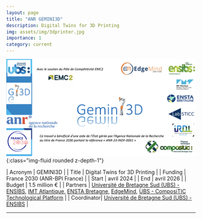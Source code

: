 ```yaml
---
layout: page
title: "ANR GEMINI3D"
description: Digital Twins for 3D Printing
img: assets/img/3dprinter.jpg
importance: 1
category: current
---
```


![gemini3d page de garde](/assets/img/gemini3d_pagegarde.png){:class="img-fluid rounded z-depth-1"}

| Acronym   | GEMINI3D |
| Title     | Digital Twins for 3D Printing |
| Funding   | France 2030 (ANR-BPI France)​ |
| Start     | avril 2024 |
| End       | avril 2026 |
| Budget    | 1.5 million € |
| Partners  | [Université de Bretagne Sud (UBS) - ENSIBS](https://www-ensibs.univ-ubs.fr/), [IMT Atlantique](https://www.imt-atlantique.fr/), [ENSTA Bretagne](https://www.ensta-bretagne.fr/), [EdgeMind](https://www.edgemind.net/), [UBS - ComposiTIC Technological Platform](https://compositic.fr) |
| Coordinator| [Université de Bretagne Sud (UBS) - ENSIBS](https://www-ensibs.univ-ubs.fr/) |

---

